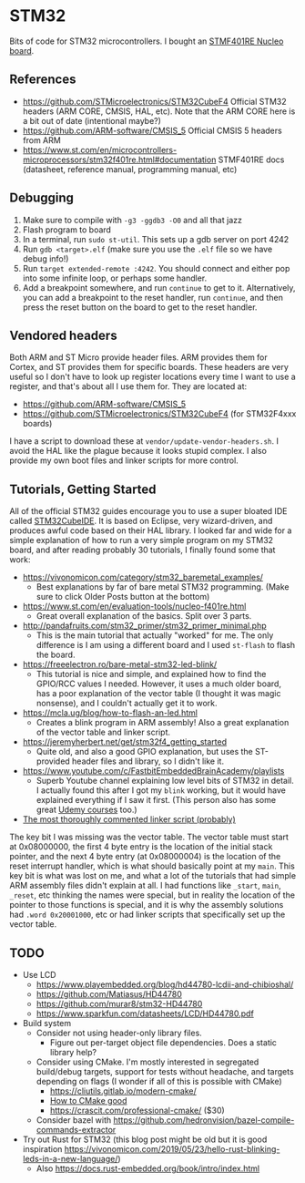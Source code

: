 # STM32

Bits of code for STM32 microcontrollers. I bought an [STMF401RE Nucleo
board](https://www.st.com/en/evaluation-tools/nucleo-f401re.html).

## References

- https://github.com/STMicroelectronics/STM32CubeF4 Official STM32 headers (ARM
  CORE, CMSIS, HAL, etc). Note that the ARM CORE here is a bit out of date
  (intentional maybe?)
- https://github.com/ARM-software/CMSIS_5 Official CMSIS 5 headers from ARM
- https://www.st.com/en/microcontrollers-microprocessors/stm32f401re.html#documentation
  STMF401RE docs (datasheet, reference manual, programming manual, etc)

## Debugging

1. Make sure to compile with `-g3 -ggdb3 -O0` and all that jazz
2. Flash program to board
3. In a terminal, run `sudo st-util`. This sets up a gdb server on port 4242
4. Run `gdb <target>.elf` (make sure you use the `.elf` file so we have debug
   info!)
5. Run `target extended-remote :4242`. You should connect and either pop into
   some infinite loop, or perhaps some handler.
6. Add a breakpoint somewhere, and run `continue` to get to it. Alternatively,
   you can add a breakpoint to the reset handler, run `continue`, and then press
   the reset button on the board to get to the reset handler.

## Vendored headers

Both ARM and ST Micro provide header files. ARM provides them for Cortex, and ST
provides them for specific boards. These headers are very useful so I don't have
to look up register locations every time I want to use a register, and that's
about all I use them for. They are located at:

- https://github.com/ARM-software/CMSIS_5
- https://github.com/STMicroelectronics/STM32CubeF4 (for STM32F4xxx boards)

I have a script to download these at `vendor/update-vendor-headers.sh`. I avoid
the HAL like the plague because it looks stupid complex. I also provide my own
boot files and linker scripts for more control.

## Tutorials, Getting Started

All of the official STM32 guides encourage you to use a super bloated IDE called
[STM32CubeIDE](https://www.st.com/en/development-tools/stm32cubeide.html). It is
based on Eclipse, very wizard-driven, and produces awful code based on their HAL
library. I looked far and wide for a simple explanation of how to run a very
simple program on my STM32 board, and after reading probably 30 tutorials, I
finally found some that work:

- https://vivonomicon.com/category/stm32_baremetal_examples/
  - Best explanations by far of bare metal STM32 programming. (Make sure to
    click Older Posts button at the bottom)
- https://www.st.com/en/evaluation-tools/nucleo-f401re.html
  - Great overall explanation of the basics. Split over 3 parts.
- http://pandafruits.com/stm32_primer/stm32_primer_minimal.php
  - This is the main tutorial that actually "worked" for me. The only difference
    is I am using a different board and I used `st-flash` to flash the board.
- https://freeelectron.ro/bare-metal-stm32-led-blink/
  - This tutorial is nice and simple, and explained how to find the GPIO/RCC
    values I needed. However, it uses a much older board, has a poor explanation
    of the vector table (I thought it was magic nonsense), and I couldn't
    actually get it to work.
- https://mcla.ug/blog/how-to-flash-an-led.html
  - Creates a blink program in ARM assembly! Also a great explanation of the
    vector table and linker script.
- https://jeremyherbert.net/get/stm32f4_getting_started
  - Quite old, and also a good GPIO explanation, but uses the ST-provided header
    files and library, so I didn't like it.
- https://www.youtube.com/c/FastbitEmbeddedBrainAcademy/playlists
  - Superb Youtube channel explaining low level bits of STM32 in detail. I
    actually found this after I got my `blink` working, but it would have
    explained everything if I saw it first. (This person also has some great
    [Udemy courses](https://www.udemy.com/user/kiran-nayak-2/) too.)
- [The most thoroughly commented linker script
  (probably)](https://blog.thea.codes/the-most-thoroughly-commented-linker-script/)

The key bit I was missing was the vector table. The vector table must start at
0x08000000, the first 4 byte entry is the location of the initial stack pointer,
and the next 4 byte entry (at 0x08000004) is the location of the reset interrupt
handler, which is what should basically point at my `main`. This key bit is what
was lost on me, and what a lot of the tutorials that had simple ARM assembly
files didn't explain at all. I had functions like `_start`, `main`, `_reset`,
etc thinking the names were special, but in reality the location of the pointer
to those functions is special, and it is why the assembly solutions had `.word
0x20001000`, etc or had linker scripts that specifically set up the vector
table.

## TODO

- Use LCD
  - https://www.playembedded.org/blog/hd44780-lcdii-and-chibioshal/
  - https://github.com/Matiasus/HD44780
  - https://github.com/murar8/stm32-HD44780
  - https://www.sparkfun.com/datasheets/LCD/HD44780.pdf
- Build system
  - Consider not using header-only library files.
    - Figure out per-target object file dependencies. Does a static library help?
  - Consider using CMake. I'm mostly interested in segregated build/debug targets,
    support for tests without headache, and targets depending on flags (I wonder
    if all of this is possible with CMake)
    - https://cliutils.gitlab.io/modern-cmake/
    - [How to CMake good](https://www.youtube.com/playlist?list=PLK6MXr8gasrGmIiSuVQXpfFuE1uPT615s)
    - https://crascit.com/professional-cmake/ ($30)
  - Consider bazel with https://github.com/hedronvision/bazel-compile-commands-extractor
- Try out Rust for STM32 (this blog post might be old but it is good inspiration
  <https://vivonomicon.com/2019/05/23/hello-rust-blinking-leds-in-a-new-language/>)
  - Also https://docs.rust-embedded.org/book/intro/index.html
